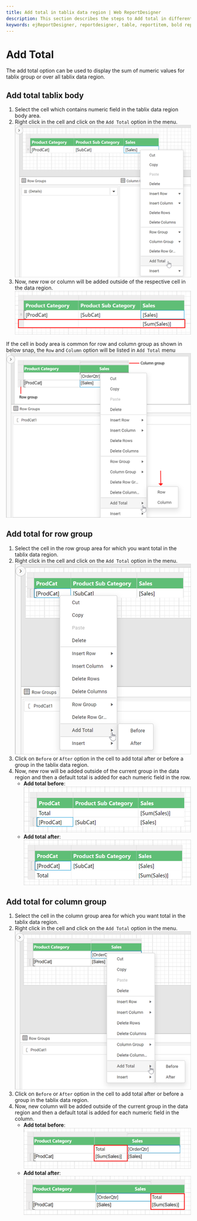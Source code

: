 ```yaml
---
title: Add total in tablix data region | Web ReportDesigner
description: This section describes the steps to Add total in different sections of tablix data region with the Bold Report Designer.
keywords: ejReportDesigner, reportdesigner, table, reportitem, bold reports, documentation, help, ej, user guide, demo, samples, bold reports, bold reporting
---
```


# Add Total

The add total option can be used to display the sum of numeric values for tablix group or over all tablix data region.

## Add total tablix body

1. Select the cell which contains numeric field in the tablix data region body area.
2. Right click in the cell and click on the `Add Total` option in the menu.
![Enable grouping panel](/static/assets/on-premise/images/report-designer/report-items/add-total-to-tablix-data-region/open-cell-menu.png '#width=385px')
3. Now, new row or column will be added outside of the respective cell in the data region.
![Enable grouping panel](/static/assets/on-premise/images/report-designer/report-items/add-total-to-tablix-data-region/add-total-to-body-cell-output.png '#width=385px')

If the cell in body area is common for row and column group as shown in below snap, the `Row` and `Column` option will be listed in `Add Total` menu
![Enable grouping panel](/static/assets/on-premise/images/report-designer/report-items/add-total-to-tablix-data-region/row-and-column-total-menu.png '#width=385px')

## Add total for row group

1. Select the cell in the row group area for which you want total in the tablix data region.
2. Right click in the cell and click on the `Add Total` option in the menu.
![Enable grouping panel](/static/assets/on-premise/images/report-designer/report-items/add-total-to-tablix-data-region/add-total-row-group-menu.png '#width=385px')
3. Click on `Before` or `After` option in the cell to add total after or before a group in the tablix data region.
4. Now, new row will be added outside of the current group in the data region and then a default total is added for each numeric field in the row.
    * **Add total before**:
        ![Enable grouping panel](/static/assets/on-premise/images/report-designer/report-items/add-total-to-tablix-data-region/row-group-add-total-before.png '#width=385px')
    * **Add total after**:
        ![Enable grouping panel](/static/assets/on-premise/images/report-designer/report-items/add-total-to-tablix-data-region/row-group-add-total-after.png '#width=385px')

## Add total for column group

1. Select the cell in the column group area for which you want total in the tablix data region.
2. Right click in the cell and click on the `Add Total` option in the menu.
![Enable grouping panel](/static/assets/on-premise/images/report-designer/report-items/add-total-to-tablix-data-region/add-total-column-group-menu.png '#width=385px')
3. Click on `Before` or `After` option in the cell to add total after or before a group in the tablix data region.
4. Now, new column will be added outside of the current group in the data region and then a default total is added for each numeric field in the column.
    * **Add total before**:
        ![Enable grouping panel](/static/assets/on-premise/images/report-designer/report-items/add-total-to-tablix-data-region/column-group-add-total-before.png '#width=385px')
    * **Add total after**:
        ![Enable grouping panel](/static/assets/on-premise/images/report-designer/report-items/add-total-to-tablix-data-region/column-group-add-total-after.png '#width=385px')